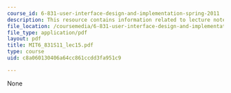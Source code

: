 ```yaml
---
course_id: 6-831-user-interface-design-and-implementation-spring-2011
description: This resource contains information related to lecture notes.
file_location: /coursemedia/6-831-user-interface-design-and-implementation-spring-2011/c8a060130406a64cc861ccdd3fa951c9_MIT6_831S11_lec15.pdf
file_type: application/pdf
layout: pdf
title: MIT6_831S11_lec15.pdf
type: course
uid: c8a060130406a64cc861ccdd3fa951c9

---
```

None